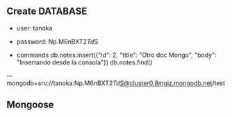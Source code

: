 ## Create DATABASE

- user: tanoka
- password: Np.M6nBXT2$Td$S

- commands
db.notes.insert({"id": 2, "title": "Otro doc Mongo", "body": "Insertando desde la consola"})
db.notes.find()

-- mongodb+srv://tanoka:Np.M6nBXT2$Td$S@cluster0.8mgiz.mongodb.net/test

## Mongoose


